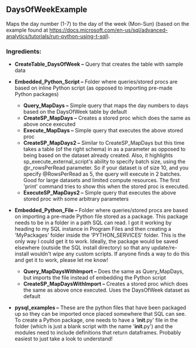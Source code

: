 ## DaysOfWeekExample

Maps the day number (1-7) to the day of the week (Mon-Sun) (based on the example found at https://docs.microsoft.com/en-us/sql/advanced-analytics/tutorials/run-python-using-t-sql).

### Ingredients:

- **CreateTable_DaysOfWeek –** Query that creates the table with sample data 

- **Embedded_Python_Script –** Folder where queries/stored procs are based on inline Python script (as opposed to importing pre-made Python packages) 
  - **Query_MapDays –** Simple query that maps the day numbers to days based on the DaysOfWeek table by default 
  - **CreateSP_MapDays –** Creates a stored proc which does the same as above once executed 
  - **Execute_MapDays –** Simple query that executes the above stored proc 
  - **CreateSP_MapDays2 –** Similar to CreateSP_MapDays but this time takes a table (of the right schema) in as a parameter as opposed to      being based on the dataset already created. Also, it highlights sp_execute_external_script's ability to specify batch size, using the @r_rowsPerRead parameter. So if your dataset is of size 10, and you specify @RowsPerRead as 5, the query will execute in 2 batches. Good for large datasets and limited compute resources. The first 'print' command tries to show this when the stored proc is executed. 
  - **ExecuteSP_MapDays2 –** Simple query that executes the above stored proc with some arbitrary parameters 
- **Embedded_Python_File –** Folder where queries/stored procs are based on importing a pre-made Python file stored as a package. This package needs to be in a folder in a path SQL can read. I got it working by heading to my SQL instance in Program Files and then creating a 'MyPackages' folder inside the 'PYTHON_SERVICES' folder. This is the only way I could get it to work. Ideally, the package would be saved elsewhere (outside the SQL install directory) so that any update/re-install wouldn't wipe any custom scripts. If anyone finds a way to do this and get it to work, please let me know! 
  - **Query_MapDaysWithImport –** Does the same as Query_MapDays, but imports the file instead of embedding the Python script 
  - **CreateSP_MapDaysWithImport –** Creates a stored proc which does the same as above once executed. Uses the DaysOfWeek dataset as default 
- **pysql_examples –** These are the python files that have been packaged up so they can be imported once placed somewhere that SQL can see. To create a Python package, one needs to have a '__init__.py' file in the folder (which is just a blank script with the name '__init__.py') and the modules need to include definitions that return dataframes. Probably easiest to just take a look to understand! 
